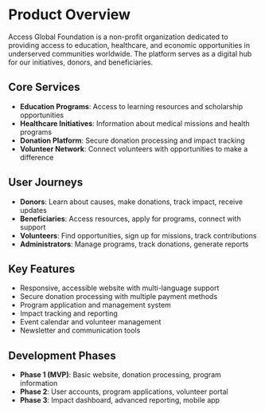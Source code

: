 # Product Overview

Access Global Foundation is a non-profit organization dedicated to providing access to education, healthcare, and economic opportunities in underserved communities worldwide. The platform serves as a digital hub for our initiatives, donors, and beneficiaries.

## Core Services
- **Education Programs**: Access to learning resources and scholarship opportunities
- **Healthcare Initiatives**: Information about medical missions and health programs
- **Donation Platform**: Secure donation processing and impact tracking
- **Volunteer Network**: Connect volunteers with opportunities to make a difference

## User Journeys
- **Donors**: Learn about causes, make donations, track impact, receive updates
- **Beneficiaries**: Access resources, apply for programs, connect with support
- **Volunteers**: Find opportunities, sign up for missions, track contributions
- **Administrators**: Manage programs, track donations, generate reports

## Key Features
- Responsive, accessible website with multi-language support
- Secure donation processing with multiple payment methods
- Program application and management system
- Impact tracking and reporting
- Event calendar and volunteer management
- Newsletter and communication tools

## Development Phases
- **Phase 1 (MVP)**: Basic website, donation processing, program information
- **Phase 2**: User accounts, program applications, volunteer portal
- **Phase 3**: Impact dashboard, advanced reporting, mobile app
